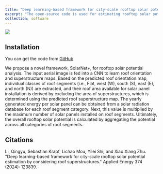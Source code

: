```yaml
---
title: "Deep learning-based framework for city-scale rooftop solar potential estimation by considering roof superstructures."
excerpt: "The open-source code is used for estimating rooftop solar potential."
collection: software
---
```

<img src='https://lqycrystal.github.io/qingyuli.github.io/images/solarnet.png'><br/>


## Installation
You can get the code from [GitHub](https://github.com/lqycrystal/SolarNet_plus)

We propose a novel framework, SolarNet+, for rooftop solar potential analysis. The input aerial image is fed into a CNN to learn roof orientation and superstructure maps. Based on the predicted roof orientation map, individual classes of roof segments (i.e., Flat, west (W), south (S), east (E), and north (N)) are extracted, and their roof area available for solar panel installation is derived by excluding the area of superstructures, which is determined using the predicted roof superstructure map. The yearly generated energy per solar panel can be obtained from a solar radiation database for each roof segment category. Next, this value is multiplied by the maximum number of solar panels installed on roof segments. Ultimately, the overall rooftop solar potential is calculated by aggregating the potential across all categories of roof segments.


## Citations

Li, Qingyu, Sebastian Krapf, Lichao Mou, Yilei Shi, and Xiao Xiang Zhu. "Deep learning-based framework for city-scale rooftop solar potential estimation by considering roof superstructures." Applied Energy 374 (2024): 123839.
